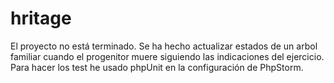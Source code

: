 # hritage
El proyecto no está terminado. Se ha hecho actualizar estados de un arbol familiar cuando el progenitor muere siguiendo las indicaciones del ejercicio.
Para hacer los test he usado phpUnit en la configuración de PhpStorm.
